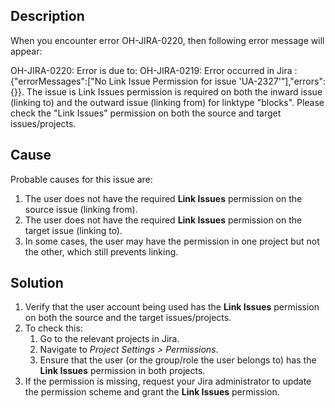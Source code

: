  ## Description
When you encounter error OH-JIRA-0220, then following error message will appear:

OH-JIRA-0220: Error is due to: OH-JIRA-0219: Error occurred in Jira : {"errorMessages":["No Link Issue Permission for issue 'UA-2327'"],"errors":{}}. The issue is Link Issues permission is required on both the inward issue (linking to) and the outward issue (linking from) for linktype "blocks". Please check the "Link Issues" permission on both the source and target issues/projects.

## Cause
Probable causes for this issue are:
1. The user does not have the required **Link Issues** permission on the source issue (linking from).
2. The user does not have the required **Link Issues** permission on the target issue (linking to).
3. In some cases, the user may have the permission in one project but not the other, which still prevents linking.

## Solution
1. Verify that the user account being used has the **Link Issues** permission on both the source and the target issues/projects.
2. To check this:
   1. Go to the relevant projects in Jira.
   2. Navigate to *Project Settings > Permissions*.
   3. Ensure that the user (or the group/role the user belongs to) has the **Link Issues** permission in both projects.
3. If the permission is missing, request your Jira administrator to update the permission scheme and grant the **Link Issues** permission.
